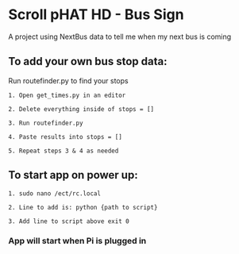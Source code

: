# Scroll pHAT HD - Bus Sign

A project using NextBus data to tell me when my next bus is coming

## To add your own bus stop data:

Run routefinder.py to find your stops

```
1. Open get_times.py in an editor

2. Delete everything inside of stops = []

3. Run routefinder.py

4. Paste results into stops = []

5. Repeat steps 3 & 4 as needed
```

## To start app on power up:

```
1. sudo nano /ect/rc.local

2. Line to add is: python {path to script}

3. Add line to script above exit 0
```

### App will start when Pi is plugged in